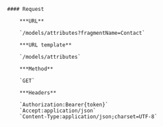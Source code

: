     #### Request

        ***URL**

        `/models/attributes?fragmentName=Contact`

        ***URL template**

        `/models/attributes`

        ***Method**

        `GET`

        ***Headers**

        `Authorization:Bearer{token}`
        `Accept:application/json`
        `Content-Type:application/json;charset=UTF-8`
